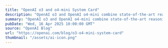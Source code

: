 ```yaml
---
title: "OpenAI o3 and o4-mini System Card"
description: "OpenAI o3 and OpenAI o4-mini combine state-of-the-art reasoning with full tool capabilities—web browsing, Python, image and file analysis, image generation, canvas, automations, file search, and memory."
summary: "OpenAI o3 and OpenAI o4-mini combine state-of-the-art reasoning with full tool capabilities—web browsing, Python, image and file analysis, image generation, canvas, automations, file search, and memory."
pubDate: "Wed, 16 Apr 2025 10:00:00 GMT"
source: "OpenAI Blog"
url: "https://openai.com/blog/o3-o4-mini-system-card"
thumbnail: "/assets/ai-icon.png"
---
```


